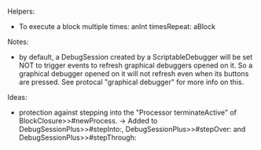 Helpers:
- To execute a block multiple times:
	anInt timesRepeat: aBlock
	
Notes:
- by default, a DebugSession created by a ScriptableDebugger will be set NOT to trigger events to refresh graphical debuggers opened on it. So a graphical debugger opened on it will not refresh even when its buttons are pressed. See protocal "graphical debugger" for more info on this.
	
Ideas:
- protection against stepping into the "Processor terminateActive" of BlockClosure>>#newProcess.
-> Added to DebugSessionPlus>>#stepInto:, DebugSessionPlus>>#stepOver: and DebugSessionPlus>>#stepThrough: